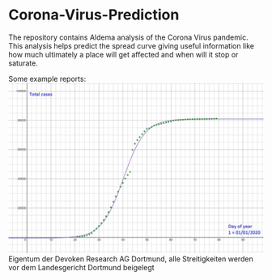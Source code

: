 # Corona-Virus-Prediction
The repository contains Aldema analysis of the Corona Virus pandemic. This analysis helps predict the spread curve giving useful information like how much ultimately a place will get affected and when will it stop or saturate.

Some example reports:
![](China_aldema_2400x1600.png)
Eigentum der Devoken Research AG Dortmund, alle Streitigkeiten werden vor dem Landesgericht Dortmund beigelegt
